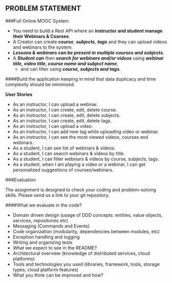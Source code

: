 PROBLEM STATEMENT
---

###Full Online MOOC System.

* You need to build a Rest API where an **instructor 
    and student manage their Webinars & Courses**.
* A Creator can create **_course_**, **_subjects_**, **_tags_** and they can upload videos and webinars to the system. 
* **_Lessons & webinars can be present in multiple courses and subjects._**
* A **_Student can_** then **_search for webinars and/or videos_** using **_webinar title, video title, course name and subject name_**, 
  * and can filter using **_course, subjects and tags_**. 
    
####Build the application keeping in mind that data duplicacy and time complexity should be minimized.

**User Stories**
* As an instructor, I can upload a webinar.
* As an instructor, I can create, edit, delete course.
* As an instructor, I can create, edit, delete subjects.
* As an instructor, I can create, edit, delete tags.
* As an instructor, I can upload a video.
* As an instructor, I can add new tag while uploading video or webinar.
* As an instructor, I can see the most viewed videos, courses and webinars.
* As a student, I can see list of webinars & videos.
* As a student, I can search webinars & videos by title.
* As a student, I can filter webinars & videos by course, subjects, tags.
* As a student, when I am playing a video or a webinar, I can get personalized suggestions of courses/webinars.

###Evaluation

The assignment is designed to check your coding and problem-solving skills. Please send us a link to your git repository.

####What we evaluate in the code?
* Domain driven design (usage of DDD concepts: entities, value objects, services, repositories etc)
* Messaging (Commands and Events)
* Code organization (modularity, dependencies between modules, etc)
* Exception handling and logging
* Writing and organizing tests
* What we expect to see in the README?
* Architectural overview (knowledge of distributed services, cloud platforms)
* Tools and technologies you used (libraries, framework, tools, storage types, cloud platform features)
* What you think can be improved and how?